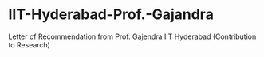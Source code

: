 # IIT-Hyderabad-Prof.-Gajandra
Letter of Recommendation from Prof. Gajendra IIT Hyderabad (Contribution to Research)
